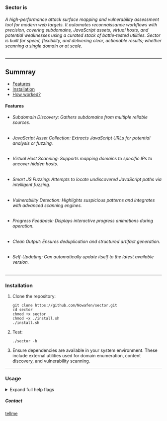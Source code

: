 ### Sector is 
###### A high-performance attack surface mapping and vulnerability assessment tool for modern web targets. It automates reconnaissance workflows with precision, covering subdomains, JavaScript assets, virtual hosts, and potential weaknesses using a curated stack of battle-tested utilities. Sector is built for speed, flexibility, and delivering clear, actionable results; whether scanning a single domain or at scale.

---
## Summray
* [Features](#Features)
* [Installation](#Installation)
* [How worked?](#Usage)


#### Features

- ###### Subdomain Discovery: Gathers subdomains from multiple reliable sources.
- ###### JavaScript Asset Collection: Extracts JavaScript URLs for potential analysis or fuzzing.
- ###### Virtual Host Scanning: Supports mapping domains to specific IPs to uncover hidden hosts.
- ###### Smart JS Fuzzing: Attempts to locate undiscovered JavaScript paths via intelligent fuzzing.
- ###### Vulnerability Detection: Highlights suspicious patterns and integrates with advanced scanning engines.
- ###### Progress Feedback: Displays interactive progress animations during operation.
- ###### Clean Output: Ensures deduplication and structured artifact generation.
- ###### Self-Updating: Can automatically update itself to the latest available version.

---

### Installation

1. Clone the repository:

    ```
    git clone https://github.com/Nowafen/sector.git
    cd sector
    chmod +x sector
    chmod +x ./install.sh
    ./install.sh
    ```
2. Test:
   ```
   ./sector -h
   ```

4. Ensure dependencies are available in your system environment.
These include external utilities used for domain enumeration, content discovery, and vulnerability scanning.

---

### Usage
<details>
  <summary>Expand full help flags
  </summary>
    
```
sector -h

Sector is a high-performance attack surface mapping and vulnerability assessment tool,
designed to enhance your attack surface discovery with precision and depth.

    Usage:
 sector [options]

    Options:
  
    -d, --domain {domain}
     Specify a single target domain (e.g., example.com)
  
    -l, --list {file}
    Specify a file containing a list of domains to scan (e.g., file-domains.txt)
  
    -vhost {ip}
    Specify an IP for virtual host scanning (e.g., http://5.5.5.5)
  
    -nc, --nuclei
    Perform advanced scanning to uncover potential attack vectors
  
    -pd, --parameter-discovery
    Identify hidden URL parameters to expand attack surface
  
    -sjf, --smart-js-fuzzer
    Enhance JS file discovery to broaden attack surface coverage
  
    -dbf, --dns-bruteforce
    Enable comprehensive DNS enumeration (requires -dbw and -dbr)
  
    -dbw, --dns-bruteforce-wordlist {file}
    Specify wordlist file for DNS enumeration (e.g., wordlist.txt)
  
    -dbr, --dns-bruteforce-resolvers {file}
    Specify resolvers file for DNS enumeration (e.g., resolvers.txt)
  
    -t, --thread {low|medium|high}
    Control parallel execution: low (2 tasks), medium (3 tasks, may stress the OS), high (all tasks, can heavily stress the OS (Default: None))
  
    -up, --update
    Update the tool to the latest version
  
    -h, --help
    Display this help menu
    
    Examples:
    sector -d google.com -t medium
    sector -d google.com -vhost http://85.85.69.69 -nc -t high
    sector -l file-domains.txt -nc -t low

    Version : 1.3.1
    
    Notes:
     Using multiple switches will trigger a deep scan.
     Please be patient as it may take significant time to complete.
```
</details>






##### Contact 
[tellme](https://t.me/Tellmejs)
